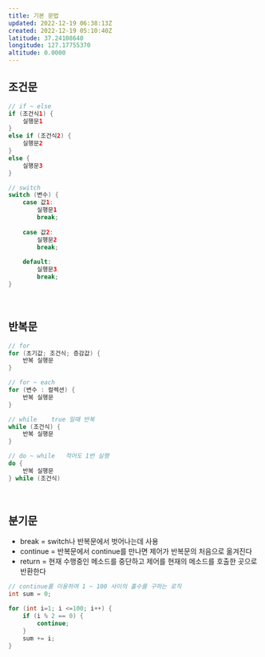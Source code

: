 ```yaml
---
title: 기본 문법
updated: 2022-12-19 06:38:13Z
created: 2022-12-19 05:10:40Z
latitude: 37.24108640
longitude: 127.17755370
altitude: 0.0000
---
```


## 조건문
```java
// if ~ else
if (조건식1) {
	실행문1
} 
else if (조건식2) {
	실행문2
}
else {
	실행문3
}
```
```java
// switch
switch (변수) {
	case 값1:
		실행문1
		break;
		
	case 값2:
		실행문2
		break;
		
	default:
		실행문3
		break;
}
```
<br>

## 반복문
```java
// for
for (초기값; 조건식; 증감값) {
	반복 실행문
}
```
```java
// for ~ each
for (변수 : 컬렉션) {
	반복 실행문
}
```
```java
// while    true 일때 반복
while (조건식) {
	반복 실행문
}
```
```java
// do ~ while   적어도 1번 실행
do {
	반복 실행문
} while (조건식)
```
<br>

## 분기문
- break = switch나 반복문에서 벗어나는데 사용
- continue = 반복문에서 continue를 만나면 제어가 반복문의 처음으로 옮겨진다
- return = 현재 수행중인 메소드를 중단하고 제어를 현재의 메소드를 호출한 곳으로 반환한다
```java
// continue를 이용하여 1 ~ 100 사이의 홀수를 구하는 로직
int sum = 0;

for (int i=1; i <=100; i++) {
	if (i % 2 == 0) {
		continue;
	}
	sum += i;
}
```
<br>